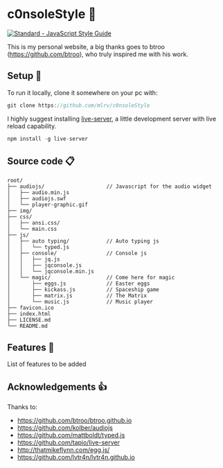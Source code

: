 # c0nsoleStyle :space_invader:
[![Standard - JavaScript Style Guide](https://cdn.rawgit.com/feross/standard/master/badge.svg)](https://github.com/feross/standard)

This is my personal website, a big thanks goes to btroo (https://github.com/btroo), who truly inspired me with his work. 

## Setup :wrench:
To run it locally, clone it somewhere on your pc with: 
```javascript
git clone https://github.com/mlrv/c0nsoleStyle
```
I highly suggest installing [live-server](https://github.com/tapio/live-server), a little development server with live reload capability.
```javascript
npm install -g live-server
```

## Source code :clipboard:
```
root/
├── audiojs/                    // Javascript for the audio widget 
│   ├── audio.min.js       
│   ├── audiojs.swf       
│   └── player-graphic.gif        
├── img/                        
├── css/                  
│   ├── ansi.css/              
│   └── main.css          
├── js/             
│   ├── auto typing/            // Auto typing js
│   │   └── typed.js
│   ├── console/                // Console js
│   │   ├── jq.js
│   │   ├── jqconsole.js
│   │   └── jqconsole.min.js
│   └── magic/                  // Come here for magic
│       ├── eggs.js             // Easter eggs
│       ├── kickass.js          // Spaceship game
│       ├── matrix.js           // The Matrix
│       └── music.js            // Music player
├── favicon.ico             
├── index.html               
├── LICENSE.md 
└── README.md
```

## Features :book:
List of features to be added
## Acknowledgements :thumbsup:
Thanks to:
* https://github.com/btroo/btroo.github.io
* https://github.com/kolber/audiojs
* https://github.com/mattboldt/typed.js
* https://github.com/tapio/live-server
* http://thatmikeflynn.com/egg.js/
* https://github.com/lvtr4n/lvtr4n.github.io



 

